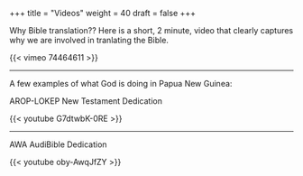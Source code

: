 +++
title = "Videos"
weight = 40
draft = false
+++

Why Bible translation?? Here is a short, 2 minute, video that clearly captures why we are involved in tranlating the Bible.

{{< vimeo 74464611 >}}

---

A few examples of what God is doing in Papua New Guinea:

AROP-LOKEP New Testament Dedication

{{< youtube G7dtwbK-0RE >}}

---

AWA AudiBible Dedication

{{< youtube oby-AwqJfZY >}}
